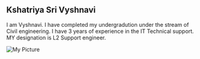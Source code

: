 ## Kshatriya Sri Vyshnavi

<p> I am Vyshnavi. I have completed my undergradution under the stream of Civil engineering. I have 3 years of experience in the IT Technical support. MY designation is L2 Support engineer.</p>

![My Picture](./DSC01643.JPG)